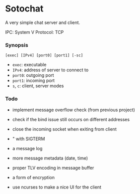 # Sotochat

A very simple chat server and client.

IPC: System V
Protocol: TCP

### Synopsis
`[exec] [IPv4] [port0] [port1] [-sc]`
- `exec`: executable
- `IPv4`: address of server to connect to
- `port0`: outgoing port
- `port1`: incoming port
- `s`, `c`: client, server modes

### Todo
- implement message overflow check (from previous project)
- check if the bind issue still occurs on different addresses
- close the incoming socket when exiting from client
- " with SIGTERM

- a message log
- more message metadata (date, time)
- proper TLV encoding in message buffer

- a form of encryption

- use ncurses to make a nice UI for the client 
